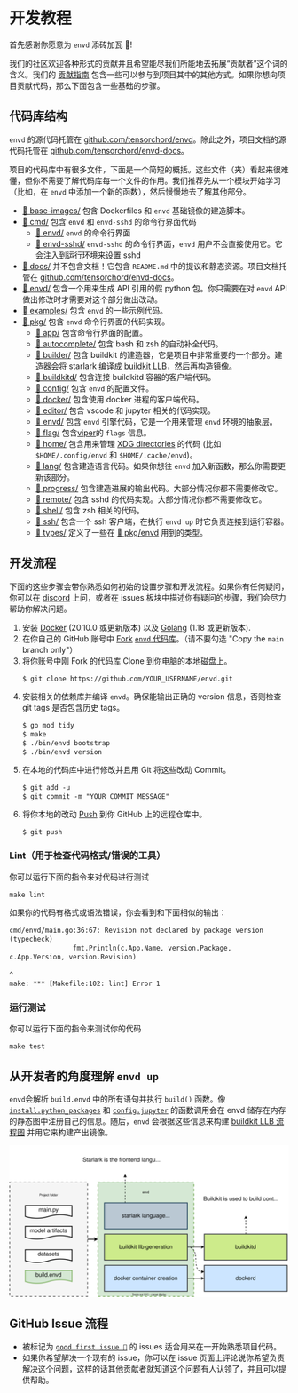 

# 开发教程

首先感谢你愿意为 `envd` 添砖加瓦 🌟!

我们的社区欢迎各种形式的贡献并且希望能尽我们所能地去拓展“贡献者”这个词的含义。我们的 [贡献指南](/community/contributing) 包含一些可以参与到项目其中的其他方式。如果你想向项目贡献代码，那么下面包含一些基础的步骤。

## 代码库结构

`envd` 的源代码托管在 [github.com/tensorchord/envd](https://github.com/tensorchord/envd)。除此之外，项目文档的源代码托管在 [github.com/tensorchord/envd-docs](https://github.com/tensorchord/envd-docs)。

项目的代码库中有很多文件，下面是一个简短的概括。这些文件（夹）看起来很难懂，但你不需要了解代码库每一个文件的作用。我们推荐先从一个模块开始学习（比如，在 `envd` 中添加一个新的函数），然后慢慢地去了解其他部分。

- [📁 base-images/](https://github.com/tensorchord/envd/tree/main/base-images) 包含 Dockerfiles 和 `envd` 基础镜像的建造脚本。
- [📁 cmd/](https://github.com/tensorchord/envd/tree/main/cmd) 包含 `envd` 和 `envd-sshd` 的命令行界面代码
    - [📁 envd/](https://github.com/tensorchord/envd/tree/main/cmd/envd) `envd` 的命令行界面
    - [📁 envd-sshd/](https://github.com/tensorchord/envd/tree/main/cmd/envd-sshd) `envd-sshd` 的命令行界面，`envd` 用户不会直接使用它。它会注入到运行环境来设置 sshd
- [📁 docs/](https://github.com/tensorchord/envd/tree/main/docs) 并不包含文档！它包含 `README.md` 中的提议和静态资源。项目文档托管在 [github.com/tensorchord/envd-docs](https://github.com/tensorchord/envd-docs)。
- [📁 envd/](https://github.com/tensorchord/envd/tree/main/envd) 包含一个用来生成 API 引用的假 python 包。你只需要在对 `envd` API 做出修改时才需要对这个部分做出改动。
- [📁 examples/](https://github.com/tensorchord/envd/tree/main/examples) 包含 `envd` 的一些示例代码。
- [📁 pkg/](https://github.com/tensorchord/envd/tree/main/pkg) 包含 `envd` 命令行界面的代码实现。
    - [📁 app/](https://github.com/tensorchord/envd/tree/main/pkg/app) 包含命令行界面的配置。
    - [📁 autocomplete/](https://github.com/tensorchord/envd/tree/main/pkg/autocomplete) 包含 bash 和 zsh 的自动补全代码。
    - [📁 builder/](https://github.com/tensorchord/envd/tree/main/pkg/builder) 包含 buildkit 的建造器，它是项目中非常重要的一个部分。建造器会将 starlark 编译成 [buildkit LLB](https://github.com/moby/buildkit#exploring-llb)，然后再构造镜像。
    - [📁 buildkitd/](https://github.com/tensorchord/envd/tree/main/pkg/buildkitd) 包含连接 buildkitd 容器的客户端代码。
    - [📁 config/](https://github.com/tensorchord/envd/tree/main/pkg/config) 包含 `envd` 的配置文件。
    - [📁 docker/](https://github.com/tensorchord/envd/tree/main/pkg/docker) 包含使用 docker 进程的客户端代码。
    - [📁 editor/](https://github.com/tensorchord/envd/tree/main/pkg/editor) 包含 vscode 和 jupyter 相关的代码实现。
    - [📁 envd/](https://github.com/tensorchord/envd/tree/main/pkg/envd) 包含 `envd` 引擎代码，它是一个用来管理 `envd` 环境的抽象层。
    - [📁 flag/](https://github.com/tensorchord/envd/tree/main/pkg/flag) 包含[viper](https://github.com/spf13/viper)的 `flags` 信息。
    - [📁 home/](https://github.com/tensorchord/envd/tree/main/pkg/home) 包含用来管理 [XDG directories](https://specifications.freedesktop.org/basedir-spec/basedir-spec-latest.html) 的代码 (比如 `$HOME/.config/envd` 和 `$HOME/.cache/envd`)。
    - [📁 lang/](https://github.com/tensorchord/envd/tree/main/pkg/lang) 包含建造语言代码。如果你想往 `envd` 加入新函数，那么你需要更新该部分。
    - [📁 progress/](https://github.com/tensorchord/envd/tree/main/pkg/progress) 包含建造进展的输出代码。大部分情况你都不需要修改它。
    - [📁 remote/](https://github.com/tensorchord/envd/tree/main/pkg/remote) 包含 sshd 的代码实现。大部分情况你都不需要修改它。
    - [📁 shell/](https://github.com/tensorchord/envd/tree/main/pkg/shell) 包含 zsh 相关的代码。
    - [📁 ssh/](https://github.com/tensorchord/envd/tree/main/pkg/ssh) 包含一个 ssh 客户端，在执行 `envd up` 时它负责连接到运行容器。
    - [📁 types/](https://github.com/tensorchord/envd/tree/main/pkg/types) 定义了一些在 [📁 pkg/envd](https://github.com/tensorchord/envd/tree/main/pkg/envd) 用到的类型。

## 开发流程

下面的这些步骤会带你熟悉如何初始的设置步骤和开发流程。如果你有任何疑问，你可以在 [discord](https://discord.gg/KqswhpVgdU) 上问，或者在 issues 板块中描述你有疑问的步骤，我们会尽力帮助你解决问题。

1. 安装 [Docker](https://www.docker.com/products/docker-desktop/) (20.10.0 或更新版本) 以及 [Golang](https://go.dev/dl/) (1.18 或更新版本).
2. 在你自己的 GitHub 账号中 [Fork](https://help.github.com/articles/fork-a-repo) [`envd` 代码库](https://github.com/tensorchord/envd)。（请不要勾选 "Copy the `main` branch only"）
3. 将你账号中刚 Fork 的代码库 Clone 到你电脑的本地磁盘上。
    ```
    $ git clone https://github.com/YOUR_USERNAME/envd.git
    ```
4. 安装相关的依赖库并编译 `envd`。确保能输出正确的 version 信息，否则检查 git tags 是否包含历史 tags。
    ```
    $ go mod tidy
    $ make
    $ ./bin/envd bootstrap
    $ ./bin/envd version
    ```
5. 在本地的代码库中进行修改并且用 Git 将这些改动 Commit。
    ```
    $ git add -u
    $ git commit -m "YOUR COMMIT MESSAGE"
    ```
6. 将你本地的改动 [Push](https://help.github.com/articles/github-glossary/#push) 到你 GitHub 上的远程仓库中。
    ```
    $ git push
    ```

### Lint（用于检查代码格式/错误的工具）

你可以运行下面的指令来对代码进行测试

```
make lint
```

如果你的代码有格式或语法错误，你会看到和下面相似的输出：

```
cmd/envd/main.go:36:67: Revision not declared by package version (typecheck)
                fmt.Println(c.App.Name, version.Package, c.App.Version, version.Revision)
                                                                                ^
make: *** [Makefile:102: lint] Error 1
```

### 运行测试

你可以运行下面的指令来测试你的代码

```
make test
```

## 从开发者的角度理解 `envd up`

`envd`会解析 `build.envd` 中的所有语句并执行 `build()` 函数。像 [`install.python_packages`](../api/starlark/v0/install#python_packages) 和 [`config.jupyter`](../api/starlark/v0/config#jupyter) 的函数调用会在 envd 储存在内存的静态图中注册自己的信息。随后，`envd` 会根据这些信息来构建 [buildkit LLB 流程图](https://github.com/moby/buildkit#exploring-llb) 并用它来构建产出镜像。

![](./assets/envd-arch.svg)

## GitHub Issue 流程

- 被标记为 [`good first issue 💖`](https://github.com/tensorchord/envd/issues?q=is%3Aissue+is%3Aopen+label%3A%22good+first+issue+%E2%9D%A4%EF%B8%8F%22) 的 issues 适合用来在一开始熟悉项目代码。
- 如果你希望解决一个现有的 issue，你可以在 issue 页面上评论说你希望负责解决这个问题，这样的话其他贡献者就知道这个问题有人认领了，并且可以提供帮助。
